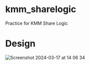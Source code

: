 # kmm_sharelogic
Practice for KMM Share Logic

# Design
![Screenshot 2024-03-17 at 14 06 34](https://github.com/linhcn/kmm_sharelogic/assets/18389332/264c7d22-7355-49c0-b810-5376029d5463)
